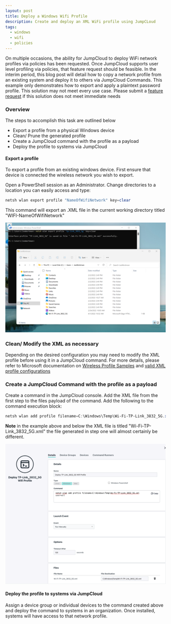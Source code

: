 ```yaml
---
layout: post
title: Deploy a Windows Wifi Profile
description: Create and deploy an XML WiFi profile using JumpCLoud
tags:
  - windows
  - wifi
  - policies
---
```


On multiple occasions, the ability for JumpCloud to deploy WiFi network profiles via policies has been requested. Once JumpCloud supports user level profiling via policies, that feature request should be feasible. In the interim period, this blog post will detail how to copy a network profile from an existing system and deploy it to others via JumpCloud Commands. This example only demonstrates how to export and apply a plaintext password profile. This solution may not meet every use case. Please submit a [feature request](https://support.jumpcloud.com/support/s/article/to-submit-a-jumpcloud-feature-request2) if this solution does not meet immediate needs

### Overview

The steps to accomplish this task are outlined below

* Export a profile from a physical Windows device
* Clean/ Prune the generated profile
* Create a JumpCloud command with the profile as a payload
* Deploy the profile to systems via JumpCloud

#### Export a profile

To export a profile from an existing windows device. First ensure that device is connected the wireless network you wish to export.

Open a PowerShell session as an Administrator. Change directories to a location you can easily access and type:

```powershell
netsh wlan export profile "NameOfWifiNetwork" key=clear
```

This command will export an .XML file in the current working directory titled "WIFI-NameOfWifiNetwork"

![export a wife profile](../images/WifiProfileExport.png)

### Clean/ Modify the XML as necessary

Depending on the desired configuration you may need to modify the XML profile before using it in a JumpCloud command. For more details, please refer to Microsoft documentation on [Wireless Profile Samples](https://docs.microsoft.com/en-us/windows/win32/nativewifi/wireless-profile-samples) and [valid XML profile configurations](https://docs.microsoft.com/en-us/windows/win32/nativewifi/wlan-profileschema-wlanprofile-element)

### Create a JumpCloud Command with the profile as a payload

Create a command in the JumpCloud console. Add the XML file from the first step to the files payload of the command. Add the following to the command execution block:

```powershell
netsh wlan add profile filename=C:\Windows\Temp\Wi-Fi-TP-Link_3832_5G.xml user=all
```

**Note** in the example above and below the XML file is titled "Wi-Fi-TP-Link_3832_5G.xml" the file generated in step one will almost certainly be different.

![jumpcloud command configured](../images/WifiProfileCommand.png)

#### Deploy the profile to systems via JumpCloud

Assign a device group or individual devices to the command created above and deploy the command to systems in an organization. Once installed, systems will have access to that network profile.
